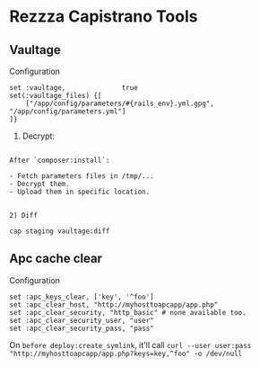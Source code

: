 Rezzza Capistrano Tools
=======================


Vaultage
--------

Configuration

```
set :vaultage,              true
set(:vaultage_files) {[
    ["/app/config/parameters/#{rails_env}.yml.gpg", "/app/config/parameters.yml"]
]}
```

1) Decrypt:
~~~~~~~~~~~

After `composer:install`:

- Fetch parameters files in /tmp/...
- Decrypt them.
- Upload them in specific location.


2) Diff
~~~~~~~~~~~

`cap staging vaultage:diff`


Apc cache clear
---------------

Configuration

```
set :apc_keys_clear, ['key', '^foo']
set :apc_clear_host, "http://myhosttoapcapp/app.php"
set :apc_clear_security, "http_basic" # none available too.
set :apc_clear_security_user, "user"
set :apc_clear_security_pass, "pass"
```

On `before deploy:create_symlink`, it'll call `curl --user user:pass "http://myhosttoapcapp/app.php?keys=key,^foo" -o /dev/null`
